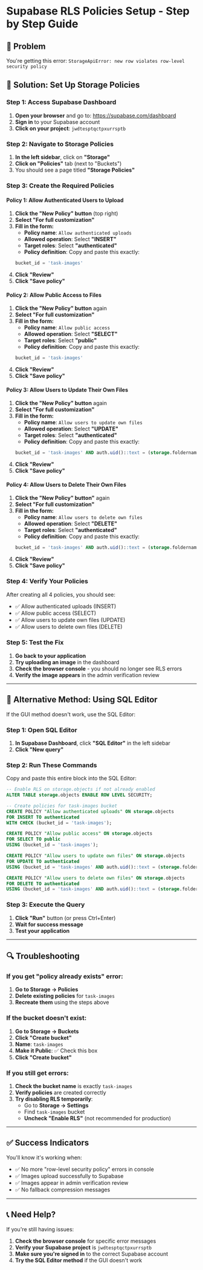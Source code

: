 # Supabase RLS Policies Setup - Step by Step Guide

## 🎯 Problem
You're getting this error: `StorageApiError: new row violates row-level security policy`

## 🔧 Solution: Set Up Storage Policies

### Step 1: Access Supabase Dashboard
1. **Open your browser** and go to: https://supabase.com/dashboard
2. **Sign in** to your Supabase account
3. **Click on your project**: `jwdtesptqctpxurrsptb`

### Step 2: Navigate to Storage Policies
1. **In the left sidebar**, click on **"Storage"**
2. **Click on "Policies"** tab (next to "Buckets")
3. You should see a page titled **"Storage Policies"**

### Step 3: Create the Required Policies

#### Policy 1: Allow Authenticated Users to Upload
1. **Click the "New Policy" button** (top right)
2. **Select "For full customization"**
3. **Fill in the form:**
   - **Policy name**: `Allow authenticated uploads`
   - **Allowed operation**: Select **"INSERT"**
   - **Target roles**: Select **"authenticated"**
   - **Policy definition**: Copy and paste this exactly:
   ```sql
   bucket_id = 'task-images'
   ```
4. **Click "Review"**
5. **Click "Save policy"**

#### Policy 2: Allow Public Access to Files
1. **Click the "New Policy" button** again
2. **Select "For full customization"**
3. **Fill in the form:**
   - **Policy name**: `Allow public access`
   - **Allowed operation**: Select **"SELECT"**
   - **Target roles**: Select **"public"**
   - **Policy definition**: Copy and paste this exactly:
   ```sql
   bucket_id = 'task-images'
   ```
4. **Click "Review"**
5. **Click "Save policy"**

#### Policy 3: Allow Users to Update Their Own Files
1. **Click the "New Policy" button** again
2. **Select "For full customization"**
3. **Fill in the form:**
   - **Policy name**: `Allow users to update own files`
   - **Allowed operation**: Select **"UPDATE"**
   - **Target roles**: Select **"authenticated"**
   - **Policy definition**: Copy and paste this exactly:
   ```sql
   bucket_id = 'task-images' AND auth.uid()::text = (storage.foldername(name))[2]
   ```
4. **Click "Review"**
5. **Click "Save policy"**

#### Policy 4: Allow Users to Delete Their Own Files
1. **Click the "New Policy" button"** again
2. **Select "For full customization"**
3. **Fill in the form:**
   - **Policy name**: `Allow users to delete own files`
   - **Allowed operation**: Select **"DELETE"**
   - **Target roles**: Select **"authenticated"**
   - **Policy definition**: Copy and paste this exactly:
   ```sql
   bucket_id = 'task-images' AND auth.uid()::text = (storage.foldername(name))[2]
   ```
4. **Click "Review"**
5. **Click "Save policy"**

### Step 4: Verify Your Policies
After creating all 4 policies, you should see:
- ✅ Allow authenticated uploads (INSERT)
- ✅ Allow public access (SELECT)
- ✅ Allow users to update own files (UPDATE)
- ✅ Allow users to delete own files (DELETE)

### Step 5: Test the Fix
1. **Go back to your application**
2. **Try uploading an image** in the dashboard
3. **Check the browser console** - you should no longer see RLS errors
4. **Verify the image appears** in the admin verification review

---

## 🚨 Alternative Method: Using SQL Editor

If the GUI method doesn't work, use the SQL Editor:

### Step 1: Open SQL Editor
1. **In Supabase Dashboard**, click **"SQL Editor"** in the left sidebar
2. **Click "New query"**

### Step 2: Run These Commands
Copy and paste this entire block into the SQL Editor:

```sql
-- Enable RLS on storage.objects if not already enabled
ALTER TABLE storage.objects ENABLE ROW LEVEL SECURITY;

-- Create policies for task-images bucket
CREATE POLICY "Allow authenticated uploads" ON storage.objects
FOR INSERT TO authenticated
WITH CHECK (bucket_id = 'task-images');

CREATE POLICY "Allow public access" ON storage.objects
FOR SELECT TO public
USING (bucket_id = 'task-images');

CREATE POLICY "Allow users to update own files" ON storage.objects
FOR UPDATE TO authenticated
USING (bucket_id = 'task-images' AND auth.uid()::text = (storage.foldername(name))[2]);

CREATE POLICY "Allow users to delete own files" ON storage.objects
FOR DELETE TO authenticated
USING (bucket_id = 'task-images' AND auth.uid()::text = (storage.foldername(name))[2]);
```

### Step 3: Execute the Query
1. **Click "Run"** button (or press Ctrl+Enter)
2. **Wait for success message**
3. **Test your application**

---

## 🔍 Troubleshooting

### If you get "policy already exists" error:
1. **Go to Storage → Policies**
2. **Delete existing policies** for `task-images`
3. **Recreate them** using the steps above

### If the bucket doesn't exist:
1. **Go to Storage → Buckets**
2. **Click "Create bucket"**
3. **Name**: `task-images`
4. **Make it Public**: ✅ Check this box
5. **Click "Create bucket"**

### If you still get errors:
1. **Check the bucket name** is exactly `task-images`
2. **Verify policies** are created correctly
3. **Try disabling RLS temporarily**:
   - Go to **Storage → Settings**
   - Find `task-images` bucket
   - **Uncheck "Enable RLS"** (not recommended for production)

---

## ✅ Success Indicators

You'll know it's working when:
- ✅ No more "row-level security policy" errors in console
- ✅ Images upload successfully to Supabase
- ✅ Images appear in admin verification review
- ✅ No fallback compression messages

---

## 📞 Need Help?

If you're still having issues:
1. **Check the browser console** for specific error messages
2. **Verify your Supabase project** is `jwdtesptqctpxurrsptb`
3. **Make sure you're signed in** to the correct Supabase account
4. **Try the SQL Editor method** if the GUI doesn't work

